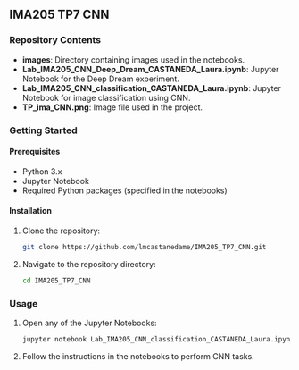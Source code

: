 ## IMA205 TP7 CNN

### Repository Contents
- **images**: Directory containing images used in the notebooks.
- **Lab_IMA205_CNN_Deep_Dream_CASTANEDA_Laura.ipynb**: Jupyter Notebook for the Deep Dream experiment.
- **Lab_IMA205_CNN_classification_CASTANEDA_Laura.ipynb**: Jupyter Notebook for image classification using CNN.
- **TP_ima_CNN.png**: Image file used in the project.

### Getting Started
#### Prerequisites
- Python 3.x
- Jupyter Notebook
- Required Python packages (specified in the notebooks)

#### Installation
1. Clone the repository:
   ```sh
   git clone https://github.com/lmcastanedame/IMA205_TP7_CNN.git
   ```
2. Navigate to the repository directory:
   ```sh
   cd IMA205_TP7_CNN
   ```

### Usage
1. Open any of the Jupyter Notebooks:
   ```sh
   jupyter notebook Lab_IMA205_CNN_classification_CASTANEDA_Laura.ipynb
   ```
2. Follow the instructions in the notebooks to perform CNN tasks.
